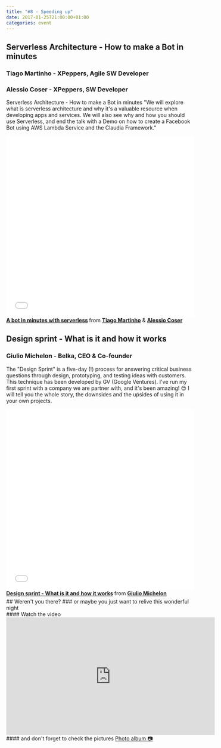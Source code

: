 ```yaml
---
title: "#8 - Speeding up"
date: 2017-01-25T21:00:00+01:00
categories: event
---
```


## Serverless Architecture - How to make a Bot in minutes

### Tiago Martinho - XPeppers, Agile SW Developer

### Alessio Coser - XPeppers, SW Developer

Serverless Architecture - How to make a Bot in minutes
"We will explore what is serverless architecture and why it's a valuable resource when developing apps and services. We will also see why and how you should use Serverless, and end the talk with a Demo on how to create a Facebook Bot using AWS Lambda Service and the Claudia Framework."

<iframe src="//www.slideshare.net/slideshow/embed_code/key/aIQaAKvBwfqsnW" width="100%" height="485" frameborder="0" marginwidth="0" marginheight="0" scrolling="no" allowfullscreen>
</iframe>
<div style="margin-bottom:5px">
<strong>
<a href="//www.slideshare.net/speckandtech/a-bot-in-minutes-with-serverless" title="A bot in minutes with serverless" target="_blank">A bot in minutes with serverless</a>
</strong> from <strong><a target="_blank" href="//www.linkedin.com/in/tmartinho/">Tiago Martinho</a></strong> & <strong><a target="_blank" href="//www.linkedin.com/in/alessiocoser/">Alessio Coser</a></strong>

## Design sprint - What is it and how it works

### Giulio Michelon - Belka, CEO & Co-founder

The "Design Sprint" is a five-day (!) process for answering critical business questions through design, prototyping, and testing ideas with customers. This technique has been developed by GV (Google Ventures). I've run my first sprint with a company we are partner with, and it's been amazing! 😍 I will tell you the whole story, the downsides and the upsides of using it in your own projects.

<iframe src="//www.slideshare.net/slideshow/embed_code/key/maIKQDHbABSa2D" width="100%" height="485" frameborder="0" marginwidth="0" marginheight="0" scrolling="no" allowfullscreen>
</iframe>
<div style="margin-bottom:5px">
<strong>
<a href="//www.slideshare.net/GiulioMichelon/design-sprint-what-is-it-and-how-it-works" title="Design sprint - What is it and how it works" target="_blank">Design sprint - What is it and how it works</a>
</strong> from <strong><a target="_blank" href="https://www.linkedin.com/in/giuliomichelon/">Giulio Michelon</a></strong>
</div>
## Weren't you there?
### or maybe you just want to relive this wonderful night
<section class="fb-links">
#### Watch the video
<iframe width="560" height="315" src="https://www.youtube.com/embed/qLnsiHbV_tg?start=365" frameborder="0" allow="accelerometer; autoplay; clipboard-write; encrypted-media; gyroscope; picture-in-picture" allowfullscreen></iframe>
#### and don't forget to check the pictures
<a id="fb_photo_album" class="btn-facebook" target="_blank" href="//www.facebook.com/media/set/?set=a.616480431883249.1073741836.476076519256975&type=1&l=311b5cb1de">Photo album &#128247;</a>
</section>
